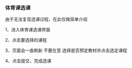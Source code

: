 ### 体育课选课

由于无法复现选课过程，在此仅做简单介绍

1、进入体育课选课界面

2、点击要选择的课程

3、页面会一直刷新 不要在意 选择是否预定教材并点击选定课程

4、点击提交，完成选课